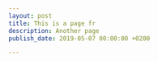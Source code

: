 ```yaml
---
layout: post
title: This is a page fr
description: Another page
publish_date: 2019-05-07 00:00:00 +0200

---
```

